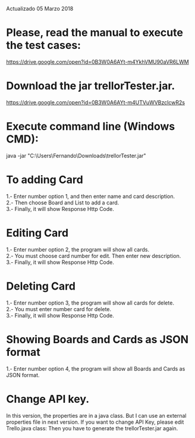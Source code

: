 Actualizado 05 Marzo 2018

# Please, read the manual to execute the test cases:

https://drive.google.com/open?id=0B3W0A6AYt-m4YkhVMU90aVR6LWM

# Download the jar trellorTester.jar.

https://drive.google.com/open?id=0B3W0A6AYt-m4UTVuWVBzclcwR2s

# Execute command line (Windows CMD): 
java -jar "C:\Users\Fernando\Downloads\trellorTester.jar"

# To adding Card 
1.- Enter number option 1, and then enter name and card description.<br />
2.- Then choose Board and List to add a card.<br />
3.- Finally, it will show Response Http Code.
 
# Editing Card 
1.- Enter number option 2, the program will show all cards.<br />
2.- You must choose card number for edit. Then enter new description.<br />
3.- Finally, it will show Response Http Code.

# Deleting Card 
1.- Enter number option 3, the program will show all cards for delete.<br />
2.- You must enter number card for delete.<br />
3.- Finally, it will show Response Http Code.

# Showing Boards and Cards as JSON format
1.- Enter number option 4, the program will show all Boards and Cards as JSON format.

# Change API key.
In this version, the properties are in a java class. But I can use an external properties file in next version. If you want to change API Key, please edit Trello.java class: 
Then you have to generate the trellorTester.jar again.
 
